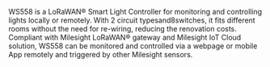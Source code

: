 WS558 is a LoRaWAN® Smart Light Controller for monitoring and controlling lights locally or remotely. With 2 circuit typesand8switches, it fits different rooms without the need for re-wiring, reducing the renovation costs. Compliant with Milesight LoRaWAN® gateway and Milesight IoT Cloud solution, WS558 can be monitored and controlled via a webpage or mobile App remotely and triggered by other Milesight sensors.
